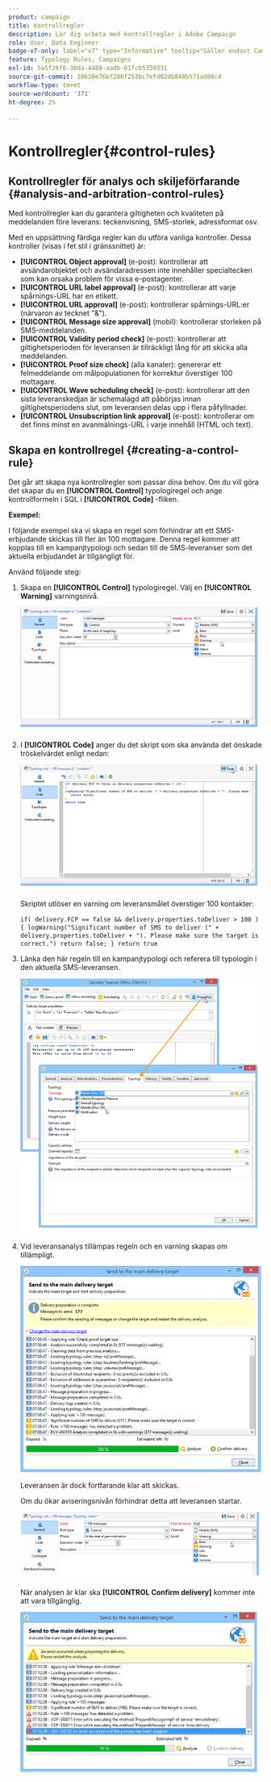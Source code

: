 ```yaml
---
product: campaign
title: Kontrollregler
description: Lär dig arbeta med kontrollregler i Adobe Campaign
role: User, Data Engineer
badge-v7-only: label="v7" type="Informative" tooltip="Gäller endast Campaign Classic v7"
feature: Typology Rules, Campaigns
exl-id: 5a5f26f6-38da-4488-aadb-81fcb5359331
source-git-commit: 28638e76bf286f253bc7efd02db848b571ad88c4
workflow-type: tm+mt
source-wordcount: '371'
ht-degree: 2%

---
```


# Kontrollregler{#control-rules}

## Kontrollregler för analys och skiljeförfarande {#analysis-and-arbitration-control-rules}

Med kontrollregler kan du garantera giltigheten och kvaliteten på meddelanden före leverans: teckenvisning, SMS-storlek, adressformat osv.

Med en uppsättning färdiga regler kan du utföra vanliga kontroller. Dessa kontroller (visas i fet stil i gränssnittet) är:

* **[!UICONTROL Object approval]** (e-post): kontrollerar att avsändarobjektet och avsändaradressen inte innehåller specialtecken som kan orsaka problem för vissa e-postagenter.
* **[!UICONTROL URL label approval]** (e-post): kontrollerar att varje spårnings-URL har en etikett.
* **[!UICONTROL URL approval]** (e-post): kontrollerar spårnings-URL:er (närvaron av tecknet &quot;&amp;&quot;).
* **[!UICONTROL Message size approval]** (mobil): kontrollerar storleken på SMS-meddelanden.
* **[!UICONTROL Validity period check]** (e-post): kontrollerar att giltighetsperioden för leveransen är tillräckligt lång för att skicka alla meddelanden.
* **[!UICONTROL Proof size check]** (alla kanaler): genererar ett felmeddelande om målpopulationen för korrektur överstiger 100 mottagare.
* **[!UICONTROL Wave scheduling check]** (e-post): kontrollerar att den sista leveranskedjan är schemalagd att påbörjas innan giltighetsperiodens slut, om leveransen delas upp i flera påfyllnader.
* **[!UICONTROL Unsubscription link approval]** (e-post): kontrollerar om det finns minst en avanmälnings-URL i varje innehåll (HTML och text).

## Skapa en kontrollregel {#creating-a-control-rule}

Det går att skapa nya kontrollregler som passar dina behov. Om du vill göra det skapar du en **[!UICONTROL Control]** typologiregel och ange kontrollformeln i SQL i **[!UICONTROL Code]** -fliken.

**Exempel:**

I följande exempel ska vi skapa en regel som förhindrar att ett SMS-erbjudande skickas till fler än 100 mottagare. Denna regel kommer att kopplas till en kampanjtypologi och sedan till de SMS-leveranser som det aktuella erbjudandet är tillgängligt för.

Använd följande steg:

1. Skapa en **[!UICONTROL Control]** typologiregel. Välj en **[!UICONTROL Warning]** varningsnivå.

   ![](assets/campaign_opt_create_control_01.png)

1. I **[!UICONTROL Code]** anger du det skript som ska använda det önskade tröskelvärdet enligt nedan:

   ![](assets/campaign_opt_create_control_02.png)

   Skriptet utlöser en varning om leveransmålet överstiger 100 kontakter:

   ```
   if( delivery.FCP == false && delivery.properties.toDeliver > 100 ) { logWarning("Significant number of SMS to deliver (" + delivery.properties.toDeliver + "). Please make sure the target is correct.") return false; } return true
   ```

1. Länka den här regeln till en kampanjtypologi och referera till typologin i den aktuella SMS-leveransen.

   ![](assets/campaign_opt_create_control_03.png)

1. Vid leveransanalys tillämpas regeln och en varning skapas om tillämpligt.

   ![](assets/campaign_opt_create_control_04.png)

   Leveransen är dock fortfarande klar att skickas.

   Om du ökar aviseringsnivån förhindrar detta att leveransen startar.

   ![](assets/campaign_opt_create_control_05.png)

   När analysen är klar ska **[!UICONTROL Confirm delivery]** kommer inte att vara tillgänglig.

   ![](assets/campaign_opt_create_control_06.png)
